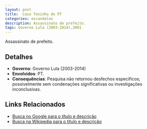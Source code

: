 ```yaml
---
layout: post
title:  Caso Toninho do PT
categories: escandalos
description: Assassinato de prefeito.
tags: Governo Lula (2003-2014),2001
---
```


Assassinato de prefeito.

## Detalhes
- **Governo**: Governo Lula (2003-2014)
- **Envolvidos**: PT.
- **Consequências**: Pesquisa não retornou desfechos específicos; possivelmente sem condenações significativas ou investigações inconclusivas.

## Links Relacionados
- [Busca no Google para o título e descrição](https://www.google.com/search?q=Caso%20Toninho%20do%20PT%20Assassinato%20de%20prefeito.%20Governo%20Lula%20%282003-2014%29)
- [Busca na Wikipedia para o título e descrição](https://en.wikipedia.org/w/index.php?search=Caso%20Toninho%20do%20PT%20Assassinato%20de%20prefeito.%20Governo%20Lula%20%282003-2014%29)
